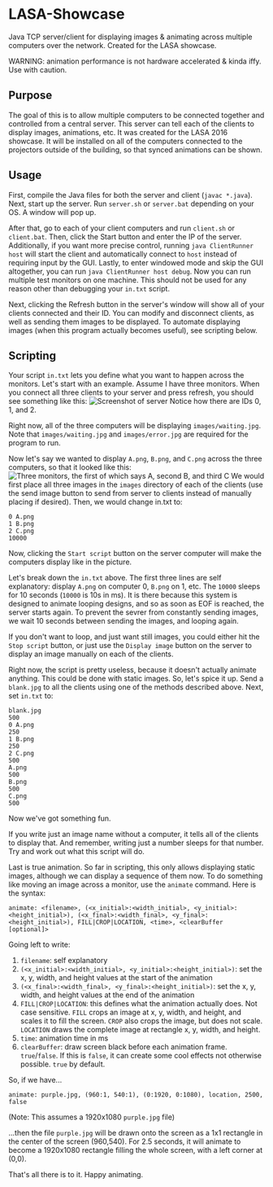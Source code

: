 # LASA-Showcase
Java TCP server/client for displaying images &amp; animating across multiple computers over the network. Created for the LASA showcase.

WARNING: animation performance is not hardware accelerated & kinda iffy. Use with caution.

## Purpose
The goal of this is to allow multiple computers to be connected together and controlled from a central server. This server can tell each of the clients to display images, animations, etc. It was created for the LASA 2016 showcase. It will be installed on all of the computers connected to the projectors outside of the building, so that synced animations can be shown.

## Usage
First, compile the Java files for both the server and client (`javac *.java`).
Next, start up the server. Run `server.sh` or `server.bat` depending on your OS. A window will pop up.

After that, go to each of your client computers and run `client.sh` or `client.bat`. Then, click the Start button and enter the IP of the server. Additionally, if you want more precise control, running `java ClientRunner host` will start the client and automatically connect to `host` instead of requiring input by the GUI. Lastly, to enter windowed mode and skip the GUI altogether, you can run `java ClientRunner host debug`. Now you can run multiple test monitors on one machine. This should not be used for any reason other than debugging your `in.txt` script.

Next, clicking the Refresh button in the server's window will show all of your clients connected and their ID. You can modify and disconnect clients, as well as sending them images to be displayed. To automate displaying images (when this program actually becomes useful), see scripting below.

## Scripting
Your script `in.txt` lets you define what you want to happen across the monitors. Let's start with an example. Assume I have three monitors. When you connect all three clients to your server and press refresh, you should see something like this:
![Screenshot of server](https://s18.postimg.org/5ruqjh4h3/Screen_Shot_2016_10_22_at_8_19_25_ptm.png)
Notice how there are IDs 0, 1, and 2.

Right now, all of the three computers will be displaying `images/waiting.jpg`. Note that `images/waiting.jpg` and `images/error.jpg` are required for the program to run.

Now let's say we wanted to display `A.png`, `B.png`, and `C.png` across the three computers, so that it looked like this:
![Three monitors, the first of which says A, second B, and third C](https://s18.postimg.org/i8pwq6daf/abc.png)
We would first place all three images in the `images` directory of each of the clients (use the send image button to send from server to clients instead of manually placing if desired). Then, we would change in.txt to:
```
0 A.png
1 B.png
2 C.png
10000
```
Now, clicking the `Start script` button on the server computer will make the computers display like in the picture.

Let's break down the `in.txt` above. The first three lines are self explanatory: display `A.png` on computer 0, `B.png` on 1, etc. The `10000` sleeps for 10 seconds (`10000` is 10s in ms). It is there because this system is designed to animate looping designs, and so as soon as EOF is reached, the server starts again. To prevent the sevrer from constantly sending images, we wait 10 seconds between sending the images, and looping again.

If you don't want to loop, and just want still images, you could either hit the `Stop script` button, or just use the `Display image` button on the server to display an image manually on each of the clients.

Right now, the script is pretty useless, because it doesn't actually animate anything. This could be done with static images. So, let's spice it up. Send a `blank.jpg` to all the clients using one of the methods described above. Next, set `in.txt` to:
```
blank.jpg
500
0 A.png
250
1 B.png
250
2 C.png
500
A.png
500
B.png
500
C.png
500
```
Now we've got something fun.

If you write just an image name without a computer, it tells all of the clients to display that. And remember, writing just a number sleeps for that number. Try and work out what this script will do.

Last is true animation. So far in scripting, this only allows displaying static images, although we can display a sequence of them now. To  do something like moving an image across a monitor, use the `animate` command. Here is the syntax:
```
animate: <filename>, (<x_initial>:<width_initial>, <y_initial>:<height_initial>), (<x_final>:<width_final>, <y_final>:<height_initial>), FILL|CROP|LOCATION, <time>, <clearBuffer [optional]>
```

Going left to write:
1. `filename`: self explanatory
2. `(<x_initial>:<width_initial>, <y_initial>:<height_initial>)`: set the x, y, width, and height values at the start of the animation
3. `(<x_final>:<width_final>, <y_final>:<height_initial>)`: set the x, y, width, and height values at the end of the animation
4. `FILL|CROP|LOCATION`: this defines what the animation actually does. Not case sensitive. `FILL` crops an image at x, y, width, and height, and scales it to fill the screen. `CROP` also crops the image, but does not scale. `LOCATION` draws the complete image at rectangle x, y, width, and height.
5. `time`: animation time in ms
6. `clearBuffer`: draw screen black before each animation frame. `true`/`false`. If this is `false`, it can create some cool effects not otherwise possible. `true` by default.

So, if we have...
```
animate: purple.jpg, (960:1, 540:1), (0:1920, 0:1080), location, 2500, false
```
(Note: This assumes a 1920x1080 `purple.jpg` file)

...then the file `purple.jpg` will be drawn onto the screen as a 1x1 rectangle in the center of the screen (960,540). For 2.5 seconds, it will animate to become a 1920x1080 rectangle filling the whole screen, with a left corner at (0,0).

That's all there is to it. Happy animating.
